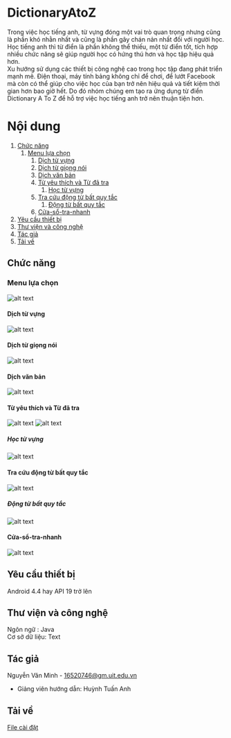 # DictionaryAtoZ
Trong việc học tiếng anh, từ vựng đóng một vai trò quan trọng nhưng cũng là phần khó nhằn nhất và cũng là phần gây chán nản nhất đối với người học. Học tiếng anh thì từ điển là phần không thể thiếu, một từ điển tốt, tích hợp nhiều chức năng sẽ giúp người học có hứng thú hơn và học tập hiệu quả hơn.                                                                                                
Xu hướng sử dụng các thiết bị công nghệ cao trong học tập đang phát triển mạnh mẽ. Điện thoại, máy tính bảng không chỉ để chơi, để lướt Facebook mà còn có thể giúp cho việc học của bạn trở nên hiệu quả và tiết kiệm thời gian hơn bao giờ hết. Do đó nhóm chúng em tạo ra ứng dụng từ điển Dictionary A To Z để hỗ trợ việc học tiếng anh trở nên thuận tiện hơn.
# Nội dung
1. [Chức năng](#Chức-năng)
   1. [Menu lựa chọn](#Menu-lựa-chọn)
      1. [Dịch từ vựng](#Dịch-từ-vựng)
      1. [Dịch từ giọng nói](#Dịch-từ-giọng-nói)
      1. [Dịch văn bản](#Dịch-văn-bản)
      1. [Từ yêu thích và Từ đã tra](#Từ-yêu-thích-và-Từ-đã-tra)
         1. [Học từ vựng](#Học-từ-vựng)
      1. [Tra cứu động từ bất quy tắc](#Tra-cứu-động-từ-bất-quy-tắc)
         1. [Động từ bất quy tắc](#Động-từ-bất-quy-tắc)
      1. [Cửa-sổ-tra-nhanh](#Cửa-sổ-tra-nhanh)
1. [Yêu cầu thiết bị](#Yêu-cầu-thiết-bị)
1. [Thư viện và công nghệ](#Thư-viện-và-công-nghệ)
1. [Tác giả](#Tác-giả)
1. [Tải về](#Tải-về)
   
## Chức năng
   ### Menu lựa chọn
   ![alt text](https://github.com/minilog/Picture/blob/master/1.Giao%20di%E1%BB%87n%20Menu%20l%E1%BB%B1a%20ch%E1%BB%8Dn.png)
   #### Dịch từ vựng
   ![alt text](https://github.com/minilog/Picture/blob/master/2.Giao%20di%E1%BB%87n%20D%E1%BB%8Bch%20t%E1%BB%AB%20v%E1%BB%B1ng.png)
   #### Dịch từ giọng nói
   ![alt text](https://github.com/minilog/Picture/blob/master/3.Giao%20di%E1%BB%87n%20D%E1%BB%8Bch%20t%E1%BB%AB%20gi%E1%BB%8Dng%20n%C3%B3i.png)
   #### Dịch văn bản
   ![alt text](https://github.com/minilog/Picture/blob/master/4.Giao%20di%E1%BB%87n%20D%E1%BB%8Bch%20v%C4%83n%20b%E1%BA%A3n.png)
   #### Từ yêu thích và Từ đã tra
   ![alt text](https://github.com/minilog/Picture/blob/master/5.Giao%20di%E1%BB%87n%20T%E1%BB%AB%20y%C3%AAu%20th%C3%ADch.png)
   ![alt text](https://github.com/minilog/Picture/blob/master/7.%20Giao%20di%E1%BB%87n%20T%E1%BB%AB%20%C4%91%C3%A3%20tra.png)
   ##### Học từ vựng
   ![alt text](https://github.com/minilog/Picture/blob/master/6.%20Giao%20di%E1%BB%87n%20H%E1%BB%8Dc%20t%E1%BB%AB%20v%E1%BB%B1ng.png)
   #### Tra cứu động từ bất quy tắc
   ![alt text](https://github.com/minilog/Picture/blob/master/8.%20Giao%20di%E1%BB%87n%20Tra%20c%E1%BB%A9u%20%C4%91%E1%BB%99ng%20t%E1%BB%AB%20b%E1%BA%A5t%20quy%20t%E1%BA%AFc.png)
   ##### Động từ bất quy tắc
   ![alt text](https://github.com/minilog/Picture/blob/master/9.%20%C4%90%E1%BB%99ng%20t%E1%BB%AB%20b%E1%BA%A5t%20quy%20t%E1%BA%AFc.png)
   #### Cửa-sổ-tra-nhanh
   ![alt text](https://github.com/minilog/Picture/blob/master/10.%20Giao%20di%E1%BB%87n%20C%E1%BB%ADa%20s%E1%BB%95%20tra%20nhanh.png)
## Yêu cầu thiết bị
Android 4.4 hay API 19 trở lên
## Thư viện và công nghệ
Ngôn ngữ : Java                                                                                                                         
Cơ sở dữ liệu: Text
## Tác giả
Nguyễn Văn Minh - 16520746@gm.uit.edu.vn
* Giảng viên hướng dẫn: Huỳnh Tuấn Anh
## Tải về
[File cài đặt](https://drive.google.com/file/d/1UBkDtACueSeBQRx7hHgeaRqLskix7Yna/view?usp=sharing)




